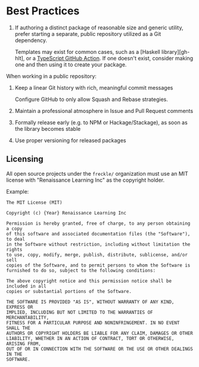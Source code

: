 # Best Practices

1. If authoring a distinct package of reasonable size and generic utility,
   prefer starting a separate, public repository utilized as a Git dependency.

   Templates may exist for common cases, such as a [Haskell library][gh-hlt], or
   a [TypeScript GitHub Action][gh-tga]. If one doesn't exist, consider making
   one and then using it to create your package.

   [gh-htl]: https://github.com/freckle/haskell-library-template
   [gh-tga]: https://github.com/freckle/typescript-action-template

When working in a public repository:

1. Keep a linear Git history with rich, meaningful commit messages

   Configure GitHub to only allow Squash and Rebase strategies.

1. Maintain a professional atmosphere in Issue and Pull Request comments
1. Formally release early (e.g. to NPM or Hackage/Stackage), as soon as the
   library becomes stable
1. Use proper versioning for released packages

## Licensing

All open source projects under the `freckle/` organization must use an MIT
license with "Renaissance Learning Inc" as the copyright holder.

Example:

```
The MIT License (MIT)

Copyright (c) {Year} Renaissance Learning Inc

Permission is hereby granted, free of charge, to any person obtaining a copy
of this software and associated documentation files (the "Software"), to deal
in the Software without restriction, including without limitation the rights
to use, copy, modify, merge, publish, distribute, sublicense, and/or sell
copies of the Software, and to permit persons to whom the Software is
furnished to do so, subject to the following conditions:

The above copyright notice and this permission notice shall be included in all
copies or substantial portions of the Software.

THE SOFTWARE IS PROVIDED "AS IS", WITHOUT WARRANTY OF ANY KIND, EXPRESS OR
IMPLIED, INCLUDING BUT NOT LIMITED TO THE WARRANTIES OF MERCHANTABILITY,
FITNESS FOR A PARTICULAR PURPOSE AND NONINFRINGEMENT. IN NO EVENT SHALL THE
AUTHORS OR COPYRIGHT HOLDERS BE LIABLE FOR ANY CLAIM, DAMAGES OR OTHER
LIABILITY, WHETHER IN AN ACTION OF CONTRACT, TORT OR OTHERWISE, ARISING FROM,
OUT OF OR IN CONNECTION WITH THE SOFTWARE OR THE USE OR OTHER DEALINGS IN THE
SOFTWARE.
```

